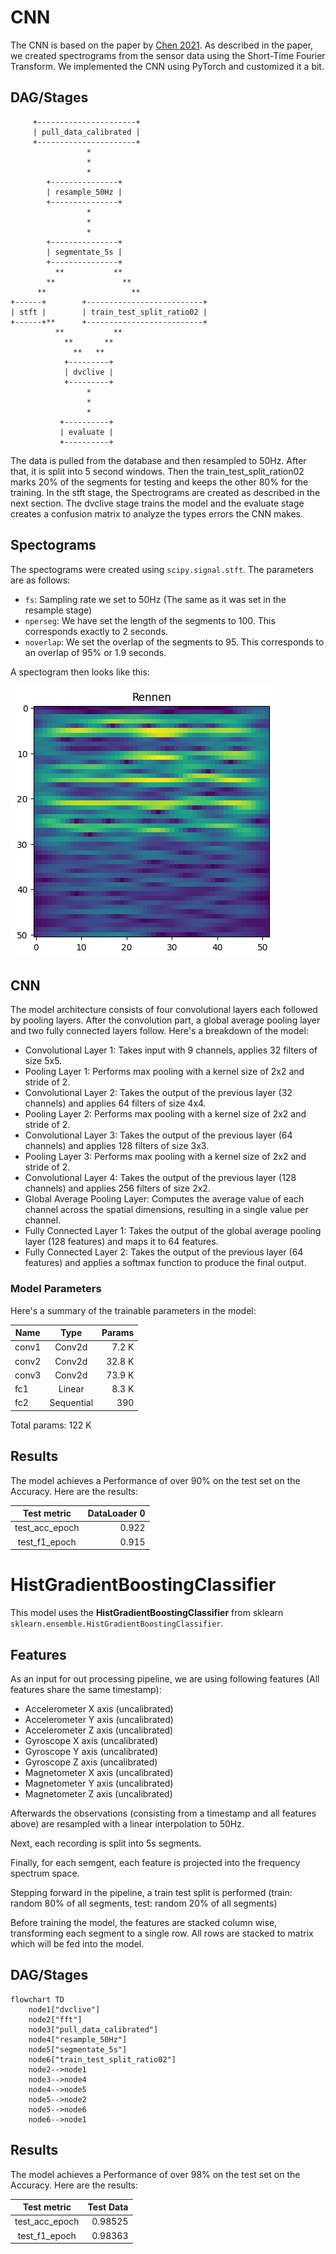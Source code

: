 # CNN
The CNN is based on the paper by [Chen 2021](./recherche/Chen_2021.md). As described in the paper, we created spectrograms from the sensor data using the Short-Time Fourier Transform. We implemented the CNN using PyTorch and customized it a bit.

## DAG/Stages
```
     +----------------------+
     | pull_data_calibrated |
     +----------------------+
                 *
                 *
                 *
        +---------------+
        | resample_50Hz |
        +---------------+
                 *
                 *
                 *
        +---------------+
        | segmentate_5s |
        +---------------+
          **           **
        **               **
      **                   **
+------+        +--------------------------+
| stft |        | train_test_split_ratio02 |
+------+**      +--------------------------+
          **           **
            **       **
              **   **
            +---------+
            | dvclive |
            +---------+
                 *
                 *
                 *
           +----------+
           | evaluate |
           +----------+
```
The data is pulled from the database and then resampled to 50Hz. After that, it is split into 5 second windows. Then the train_test_split_ration02 marks 20% of the segments for testing and keeps the other 80% for the training. In the stft stage, the Spectrograms are created as described in the next section. The dvclive stage trains the model and the evaluate stage creates a confusion matrix to analyze the types errors the CNN makes. 

## Spectograms
The spectograms were created using `scipy.signal.stft`. The parameters are as follows:
- `fs`: Sampling rate we set to 50Hz (The same as it was set in the resample stage)
- `nperseg`: We have set the length of the segments to 100. This corresponds exactly to 2 seconds. 
- `noverlap`: We set the overlap of the segments to 95. This corresponds to an overlap of 95% or 1.9 seconds.

A spectogram then looks like this:

![Spectogramm](./images/rennen_spectrogram.png)

## CNN
The model architecture consists of four convolutional layers each followed by pooling layers. After the convolution part, a global average pooling layer and two fully connected layers follow. Here's a breakdown of the model:

- Convolutional Layer 1: Takes input with 9 channels, applies 32 filters of size 5x5.
- Pooling Layer 1: Performs max pooling with a kernel size of 2x2 and stride of 2.
- Convolutional Layer 2: Takes the output of the previous layer (32 channels) and applies 64 filters of size 4x4.
- Pooling Layer 2: Performs max pooling with a kernel size of 2x2 and stride of 2.
- Convolutional Layer 3: Takes the output of the previous layer (64 channels) and applies 128 filters of size 3x3.
- Pooling Layer 3: Performs max pooling with a kernel size of 2x2 and stride of 2.
- Convolutional Layer 4: Takes the output of the previous layer (128 channels) and applies 256 filters of size 2x2.
- Global Average Pooling Layer: Computes the average value of each channel across the spatial dimensions, resulting in a single value per channel.
- Fully Connected Layer 1: Takes the output of the global average pooling layer (128 features) and maps it to 64 features.
- Fully Connected Layer 2: Takes the output of the previous layer (64 features) and applies a softmax function to produce the final output.

### Model Parameters
Here's a summary of the trainable parameters in the model:

|  Name  |      Type          | Params |
|--------|:-----------------:|-------:|
| conv1             |  Conv2d             |  7.2 K |
| conv2             |  Conv2d             | 32.8 K |
| conv3             |  Conv2d             | 73.9 K |
| fc1               |  Linear             |  8.3 K |
| fc2               |  Sequential         |   390  |

Total params: 122 K

## Results
The model achieves a Performance of over 90% on the test set on the Accuracy. Here are the results:

|     Test metric    |        DataLoader 0         |
|:------------------:|----------------------------:|
|  test_acc_epoch    |     0.922       |
|  test_f1_epoch     |     0.915       |

# HistGradientBoostingClassifier
This model uses the **HistGradientBoostingClassifier** from sklearn `sklearn.ensemble.HistGradientBoostingClassifier`.

## Features
As an input for out processing pipeline, we are using following features (All features share the same timestamp):
- Accelerometer X axis (uncalibrated)
- Accelerometer Y axis (uncalibrated)
- Accelerometer Z axis (uncalibrated)
- Gyroscope X axis (uncalibrated)
- Gyroscope Y axis (uncalibrated)
- Gyroscope Z axis (uncalibrated)
- Magnetometer X axis (uncalibrated)
- Magnetometer Y axis (uncalibrated)
- Magnetometer Z axis (uncalibrated)

Afterwards the observations (consisting from a timestamp and all features above) are resampled with a linear interpolation to 50Hz.

Next, each recording is split into 5s segments.

Finally, for each semgent, each feature is projected into the frequency spectrum space.

Stepping forward in the pipeline, a train test split is performed (train: random 80% of all segments, test: random 20% of all segments)

Before training the model, the features are stacked column wise, transforming each segment to a single row. All rows are stacked to matrix which will be fed into the model.

## DAG/Stages
```mermaid
flowchart TD
    node1["dvclive"]
    node2["fft"]
    node3["pull_data_calibrated"]
    node4["resample_50Hz"]
    node5["segmentate_5s"]
    node6["train_test_split_ratio02"]
    node2-->node1
    node3-->node4
    node4-->node5
    node5-->node2
    node5-->node6
    node6-->node1
```

## Results
The model achieves a Performance of over 98% on the test set on the Accuracy. Here are the results:

|     Test metric    |        Test Data         |
|:------------------:|----------------------------:|
|  test_acc_epoch    |     0.98525       |
|  test_f1_epoch     |     0.98363       |
